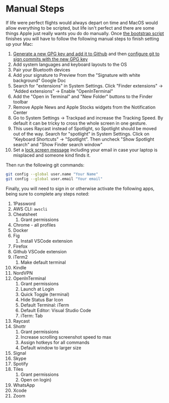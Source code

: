 # Manual Steps

If life were perfect flights would always depart on time and MacOS would allow
everything to be scripted, but life isn't perfect and there are some things Apple just
really wants you do do manually. Once [the bootstrap script](bootstrap.sh) finishes you
will have to follow the following manual steps to finish setting up your Mac:

1. [Generate a new GPG key and add it to Github](https://docs.github.com/en/authentication/managing-commit-signature-verification/generating-a-new-gpg-key)
   and then
   [configure git to sign commits with the new GPG key](https://docs.github.com/en/authentication/managing-commit-signature-verification/telling-git-about-your-signing-key)
1. Add system languages and keyboard layouts to the OS
1. Pair your Bluetooth devices
1. Add your signature to Preview from the "Signature with white background" Google Doc
1. Search for "extensions" in System Settings. Click "Finder extensions" -> "Added
   extensions" -> Enable "OpenInTerminal"
1. Add the "Open in Terminal" and "New Folder" buttons to the Finder toolbar
1. Remove Apple News and Apple Stocks widgets from the Notification Center
1. Go to System Settings -> Trackpad and increase the Tracking Speed. By default it can
   be tricky to cross the whole screen in one gesture.
1. This uses Raycast instead of Spotlight, so Spotlight should be moved out of the way.
   Search for "spotlight" in System Settings. Click on "Keyboard Shortcuts" ->
   "Spotlight". Then uncheck "Show Spotlight search" and "Show Finder search window"
1. Set a
   [lock screen message](https://support.apple.com/en-ie/guide/mac-help/mh35890/mac)
   including your email in case your laptop is misplaced and someone kind finds it.

Then run the following git commands:

```bash
git config --global user.name "Your Name"
git config --global user.email "Your email"
```

Finally, you will need to sign in or otherwise activate the following apps, being sure
to complete any steps noted:

1. 1Password
1. AWS CLI: `awscli`
1. Cheatsheet
    1. Grant permissions
1. Chrome - all profiles
1. Docker
1. Fig
    1. Install VSCode extension
1. Firefox
1. Github VSCode extension
1. iTerm2
    1. Make default terminal
1. Kindle
1. NordVPN
1. OpenInTerminal
    1. Grant permissions
    1. Launch at Login
    1. Quick Toggle (terminal)
    1. Hide Status Bar Icon
    1. Default Terminal: iTerm
    1. Default Editor: Visual Studio Code
    1. iTerm: Tab
1. Raycast
1. Shottr
    1. Grant permissions
    1. Increase scrolling screenshot speed to max
    1. Assign hotkeys for all commands
    1. Default window to larger size
1. Signal
1. Skype
1. Spotify
1. Tiles
    1. Grant permissions
    1. Open on login)
1. WhatsApp
1. Xcode
1. Zoom
